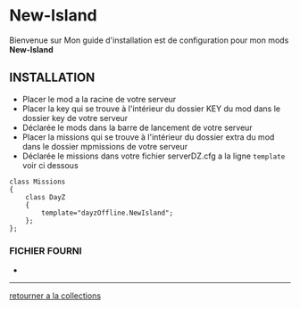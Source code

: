 # New-Island
Bienvenue sur Mon guide d'installation est de configuration pour mon mods **New-Island**



## INSTALLATION
- Placer le mod a la racine de votre serveur
- Placer la key qui se trouve à l'intérieur du dossier KEY du mod dans le dossier key de votre serveur
- Déclarée le mods dans la barre de lancement de votre serveur
- Placer la missions qui se trouve à l'intérieur du dossier extra du mod dans le dossier mpmissions de votre serveur
- Déclarée le missions dans votre fichier serverDZ.cfg a la ligne `template` voir ci dessous
``` 
class Missions
{
    class DayZ
    {
		template="dayzOffline.NewIsland";
    };
};
```

### FICHIER FOURNI
- 

---

[retourner a la collections](https://github.com/Djolehaineux/DJO-mods-collection)

